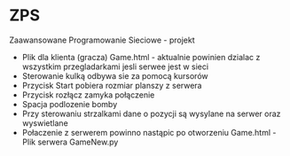 # ZPS
Zaawansowane Programowanie Sieciowe - projekt

- Plik dla klienta (gracza) Game.html - aktualnie powinien dzialac z wszystkim przegladarkami jesli serwee jest w sieci
- Sterowanie kulką odbywa sie za pomocą kursorów
- Przycisk Start pobiera rozmiar planszy z serwera
- Przycisk rozłącz zamyka połączenie
- Spacja podlozenie bomby
- Przy sterowaniu strzalkami dane o pozycji są wysylane na serwer oraz wyswietlane
- Połaczenie z serwerem powinno nastąpic po otworzeniu Game.html
 -Plik serwera GameNew.py
